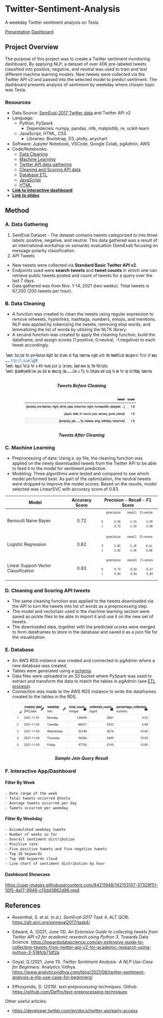 # Twitter-Sentiment-Analysis
A weekday Twitter sentiment analysis on Tesla

[Presentation](https://youtu.be/wGX2Nw5HhAE)
[Dashboard](https://youtu.be/wGX2Nw5HhAE)

## Project Overview
The purpose of this project was to create a Twitter sentiment monitoring dashboard. By applying NLP, a dataset of over 40K pre-labeled tweets classified into positive, negative, and neutral was used to train and test different machine learning models. New tweets were collected via the Twitter API v2 and passed into the selected model to predict sentiment. The dashboard presents analysis of sentiment by weekday where chosen topic was Tesla.

### Resources
- Data Source: [SemEval-2017 Twitter data](https://alt.qcri.org/semeval2017/task4/) and Twitter API v2
- Language: 
    - Python, PySpark
        - Dependecies: numpy, pandas, nltk, matplotlib, re, scikit-learn
    - JavaScript, HTML, CSS
        - Libraries: Bootstrap, D3, plotly, anychart
- Software: Jupyter Notebook, VSCode, Google Colab, pgAdmin, AWS
- Code/Notebooks:
    - [Data Cleaning](Preprocessing/Final_Data_Cleaning.ipynb)
    - [Machine Learning](Modeling/Modeling_InitialData.ipynb)
    - [Twitter API data gathering](API/Twitter_V2_API_Call_Final_with_Looping.ipynb)
    - [Cleaning and Scoring API data](API/clean_score_tweets.ipynb)
    - [Database ETL](Database/ETL.ipynb)
    - [JavaScript](Visualization/js)
    - [HTML](index.html)
- **[Link to interactive dashboard](https://weihaolun.github.io/Twitter-Sentiment-Analysis/)**
- **[Link to slides](https://docs.google.com/presentation/d/1SkkuV-xCmLAFttBB86dk_F36QMiQGmegqGKszvBal8w/edit#slide=id.g1026bbf1345_7_260)**

## Method

### A. Data Gathering
1. SemEval Dataset - The dataset contains tweets categorized to into three labels: positive, negative, and neutral. This data gathered was a result of an international workshop on semantic evaluation (SemEval) focusing on message polarity classification.
2. API Tweets 
- New tweets were collected via **Standard Basic Twitter API v2**. 
- Endpoints used were **search tweets** and **tweet counts** in which one can retrieve public tweets posted and count of tweets for a query over the last 7 days. 
- Data gathered was from Nov. 1-14, 2021 (two weeks). Total tweets is 67,200 (200 tweets per hour).

### B. Data Cleaning
- A function was created to clean the tweets using regular expression to remove retweets, hyperlinks, hashtags, numbers, emojis, and mentions. NLP was applied by tokenizing the tweets, removing stop words, and lemmatizing the list of words by utilizing the NLTK library.
- A second function was created to apply the cleaning function, build the dataframe, and assign scores (1:positive, 0:neutral, -1:negative) to each tweet accordingly. 

<p align="middle">
    <img src="images/before_cleaning.png" width="700" height="80"/>
    <h5 align="center">Tweets Before Cleaning</h5>
</p>

<p align="middle">
    <img src="images/after_cleaning.png" width="375" height="100"/>
    <h5 align="center">Tweets After Cleaning</h5>
</p>

### C. Machine Learning
- Preprocessing of data: Using a .py file, the cleaning function was applied on the newly downloaded tweets from the Twitter API to be able to feed it to the model for sentiment prediction.
- Modeling: Three algorithms were tested and compared to see which model performed best. As part of the optimization, the neutral tweets were dropped to improve the model scores. Based on the results, model selected was LinearSVC with accuracy score of 0.83.

| Model | Accuracy Score | Precision - Recall - F1 Score
| ------------- | :-------------: | ------------- |
| Bernoulli Naive Bayes | 0.72 | <img src="images/Bernoulli.png" alt="alt text" width="250" height="70">
| Logistic Regression | 0.82 | <img src="images/Logistic_regression.png" alt="alt text" width="250" height="70">
| Linear Support Vector Classification | 0.83 | <img src="images/LinearSVC.png" alt="alt text" width="250" height="70">

### D. Cleaning and Scoring API tweets
- The same cleaning function was applied to the tweets downloaded via the API to turn the tweets into list of words as a preprocessing step. 
- The model and vectorizer used in the machine learning section were saved as pickle files to be able to import it and use it on the new set of tweets. 
- The downloaded data, together with the predicted scores were merged to form dataframes to store in the database and saved it as a json file for the visualization.

### E. Database 
- An AWS RDS instance was created and connected to pgAdmin where a new database was created. 
- Tables were generated using a [schema](Database/db_schema.sql).
- Data files were uploaded to an S3 bucket where PySpark was used to extract and transform the data to match the tables in pgAdmin (see [ETL process](Database/ETL.ipynb)).
- Connection was made to the AWS RDS instance to write the dataframes created to the tables in the RDS. 

<p align="middle">
    <img src="images/db_query_result.png" width="450" height="150"/>
    <h5 align="center">Sample Join Query Result</h5>
</p>

### F. Interactive App/Dashboard
#### Filter By Week
    - Date range of the week
    - Total tweets occurred @tesla
    - Average tweets occurred per day
    - Tweets occurred per weekday
#### Filter By Weekday
    - Accumulated weekday tweets
    - Number of weeks so far
    - Overall sentiment distribution 
    - Positive rate
    - Five positive tweets and five negative tweets
    - Top 10 keywords
    - Top 100 keywords cloud
    - Line chart of sentiment distribution by hour
#### Dashboard Showcase
https://user-images.githubusercontent.com/84211948/142153107-37329f51-10f5-4a17-9946-c13dd3862d96.mp4

## References

- Rosenthal, S. et al. (n.d.). *SemEval-2017 Task 4*. ALT QCRI. https://alt.qcri.org/semeval2017/task4/

- Edward, A. (2021, June 13). *An Extensive Guide to collecting tweets from Twitter API v2 for academic research using Python 3*. Towards Data Science. https://towardsdatascience.com/an-extensive-guide-to-collecting-tweets-from-twitter-api-v2-for-academic-research-using-python-3-518fcb71df2a

- Goyal, G.(2021, June 11). *Twitter Sentiment Analysis- A NLP Use-Case for Beginners*. Analytics Vidhya. https://www.analyticsvidhya.com/blog/2021/06/twitter-sentiment-analysis-a-nlp-use-case-for-beginners/

- Effrosynidis, D. (2019). *text-preprocessing-techniques*. Github. https://github.com/Deffro/text-preprocessing-techniques

Other useful articles:
- https://developer.twitter.com/en/docs/twitter-api/early-access 





